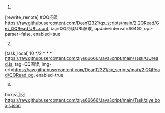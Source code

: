 
1.

[rewrite_remote]
#QQ阅读
https://raw.githubusercontent.com/Dean12321/qx_scripts/main/2.QQRead/Get_QQRead_URL.conf, tag=QQ阅读URL获取, update-interval=86400, opt-parser=false, enabled=true



2.
[task_local]
10 */2 * * * https://raw.githubusercontent.com/ziye66666/JavaScript/main/Task/QQread.js, tag=QQ阅读, img-url=https://raw.githubusercontent.com/Dean12321/qx_scripts/main/2.QQRead/QQRead.jpg, enabled=true

3.
boxjs订阅
https://raw.githubusercontent.com/ziye66666/JavaScript/main/Task/ziye.boxjs.json
